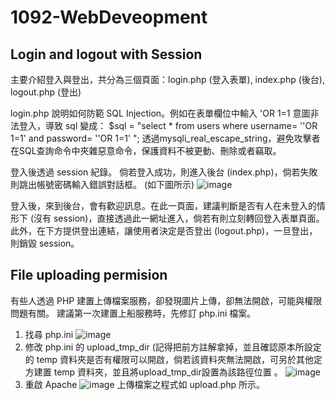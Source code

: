 # 1092-WebDeveopment


## Login and logout with Session
主要介紹登入與登出，共分為三個頁面：login.php (登入表單), index.php (後台), logout.php (登出)

login.php 說明如何防範 SQL Injection。例如在表單欄位中輸入 'OR 1=1 意圖非法登入，導致 sql 變成：
$sql = "select * from users where username= ''OR 1=1' and password= ''OR 1=1' ";
透過mysqli_real_escape_string，避免攻擊者在SQL查詢命令中夾雜惡意命令，保護資料不被更動、刪除或者竊取。

登入後透過 session 紀錄。
倘若登入成功，則進入後台 (index.php)，倘若失敗則跳出帳號密碼輸入錯誤對話框。 (如下圖所示)
![image](https://user-images.githubusercontent.com/60165269/119243865-4366c400-bb9d-11eb-9d25-4b0a753b349f.png)

登入後，來到後台，會有歡迎訊息。在此一頁面，建議判斷是否有人在未登入的情形下 (沒有 session)，直接透過此一網址進入，倘若有則立刻轉回登入表單頁面。
此外，在下方提供登出連結，讓使用者決定是否登出 (logout.php)，一旦登出，則銷毀 session。

## File uploading permision
有些人透過 PHP 建置上傳檔案服務，卻發現圖片上傳，卻無法開啟，可能與權限問題有關。
建議第一次建置上船服務時，先修訂 php.ini 檔案。
1. 找尋 php.ini
![image](https://user-images.githubusercontent.com/60165269/119244045-19160600-bb9f-11eb-903b-04f23643e27a.png)
2. 修改 php.ini 的 upload_tmp_dir (記得把前方註解拿掉，並且確認原本所設定的 temp 資料夾是否有權限可以開啟，倘若該資料夾無法開啟，可另於其他定方建置 temp 資料夾，並且將upload_tmp_dir設置為該路徑位置 。 
![image](https://user-images.githubusercontent.com/60165269/119244052-1f0be700-bb9f-11eb-9af5-c4d067021161.png)
3. 重啟 Apache
![image](https://user-images.githubusercontent.com/60165269/119244073-482c7780-bb9f-11eb-8fef-3a84cf99af69.png)
上傳檔案之程式如 upload.php 所示。

